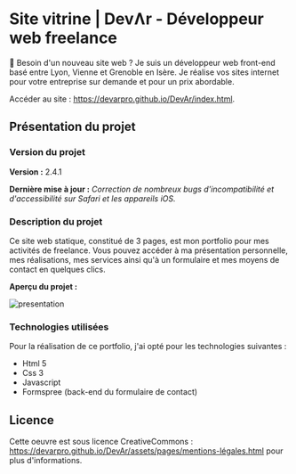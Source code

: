 # Site vitrine | DevɅr - Développeur web freelance

👋 Besoin d'un nouveau site web ? Je suis un développeur web front-end basé entre Lyon, Vienne et Grenoble en Isère. Je réalise vos sites internet pour votre entreprise sur demande et pour un prix abordable.

Accéder au site : https://devarpro.github.io/DevAr/index.html.

## Présentation du projet

### Version du projet

**Version :** 2.4.1

**Dernière mise à jour :** *Correction de nombreux bugs d'incompatibilité et d'accessibilité sur Safari et les appareils iOS.*

### Description du projet 

Ce site web statique, constitué de 3 pages, est mon portfolio pour mes activités de freelance. Vous pouvez accéder à ma présentation personnelle, mes réalisations, mes services ainsi qu'à un formulaire et mes moyens de contact en quelques clics. 

**Aperçu du projet :**

![presentation](https://user-images.githubusercontent.com/105812278/172123079-045cecdf-162a-49fa-a47c-2ec04856f927.png)

### Technologies utilisées

Pour la réalisation de ce portfolio, j'ai opté pour les technologies suivantes :
- Html 5
- Css 3
- Javascript
- Formspree (back-end du formulaire de contact)

## Licence 

Cette oeuvre est sous licence CreativeCommons : https://devarpro.github.io/DevAr/assets/pages/mentions-légales.html pour plus d'informations.

